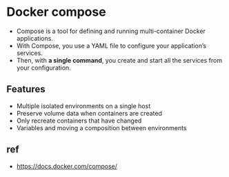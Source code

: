 # Docker compose
* Compose is a tool for defining and running multi-container Docker applications.
* With Compose, you use a YAML file to configure your application’s services.
* Then, with **a single command**, you create and start all the services from your configuration.

## Features
* Multiple isolated environments on a single host
* Preserve volume data when containers are created
* Only recreate containers that have changed
* Variables and moving a composition between environments

## ref
* https://docs.docker.com/compose/
